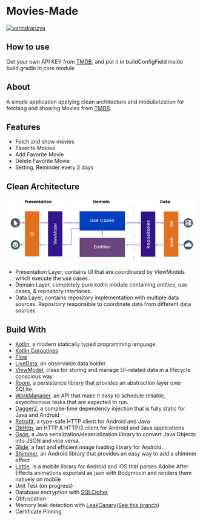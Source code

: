 # Movies-Made

[![verindrarizya](https://circleci.com/gh/verindrarizya/Movies-Made.svg?style=svg)](https://circleci.com/gh/verindrarizya/Movies-Made)

## How to use
Get your own API KEY from [TMDB](https://www.themoviedb.org/), and put it in buildConfigField inside build.gradle in core module

## About
A simple application applying clean architecture and modularization for fetching and showing Movies from [TMDB](https://www.themoviedb.org/).

## Features
- Fetch and show movies
- Favorite Movies
- Add Favorite Movie
- Delete Favorite Movie
- Setting, Reminder every 2 days

## Clean Architecture
<div align="center">
    <img src="assets/clean-architecture.png"/>
</div>

- Presentation Layer, contains UI that are coordinated by ViewModels which execute the use cases.
- Domain Layer, completely pure kotlin module containing entities, use cases, & repository interfaces.
- Data Layer, contains repository implementation with multiple data sources. Repository responsible to coordinate data from different data sources.

## Build With
- [Kotlin](https://kotlinlang.org/), a modern statically typed programming language.
- [Kotlin Coroutines](https://kotlinlang.org/docs/coroutines-overview.html)
- [Flow](https://kotlinlang.org/docs/flow.html)
- [LiveData](https://developer.android.com/topic/libraries/architecture/livedata), an observable data holder.
- [ViewModel](https://developer.android.com/topic/libraries/architecture/viewmodel), class for storing and manage UI-related data in a lifecycle conscious way.
- [Room](https://developer.android.com/training/data-storage/room), a persistence library that provides an abstraction layer over SQLite.
- [WorkManager](https://developer.android.com/topic/libraries/architecture/workmanager), an API that make it easy to schedule reliable, asynchronous tasks that are expected to run.
- [Dagger2](https://dagger.dev/dev-guide/), a compile-time dependency injection that is fully static for Java and Android
- [Retrofit](https://square.github.io/retrofit/), a type-safe HTTP client for Android and Java
- [OkHttp](https://square.github.io/okhttp/), an HTTP & HTTP/2 client for Android and Java applications
- [Gson](https://github.com/google/gson), a Java serialization/deserialization library to convert Java Objects into JSON and vice versa.
- [Glide](https://bumptech.github.io/glide/), a fast and efficient image loading library for Android.
- [Shimmer](https://github.com/facebook/shimmer-android), an Android library that provides an easy way to add a shimmer effect
- [Lottie](https://lottiefiles.com/blog/working-with-lottie/getting-started-with-lottie-animations-in-android-app), is a mobile library for Android and iOS that parses Adobe After Effects animations exported as json with Bodymovin and renders them natively on mobile
- Unit Test (on progress)
- Database encryption with [SQLCipher](https://github.com/sqlcipher/android-database-sqlcipher)
- Obfuscation
- Memory leak detection with [LeakCanary](https://square.github.io/leakcanary/)([See this branch](https://github.com/verindrarizya/Movies-Made/tree/with-leakcanary))
- Certificate Pinning
